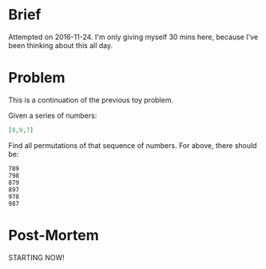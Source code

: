 Brief
=====
Attempted on 2016-11-24. I'm only giving myself 30 mins here, because I've been
thinking about this all day.

Problem
=======
This is a continuation of the previous toy problem.

Given a series of numbers:
```json
[8,9,7]
```

Find all permutations of that sequence of numbers. For above, there should be:
```
789
798
879
897
978
987
```

Post-Mortem
===========
STARTING NOW!

